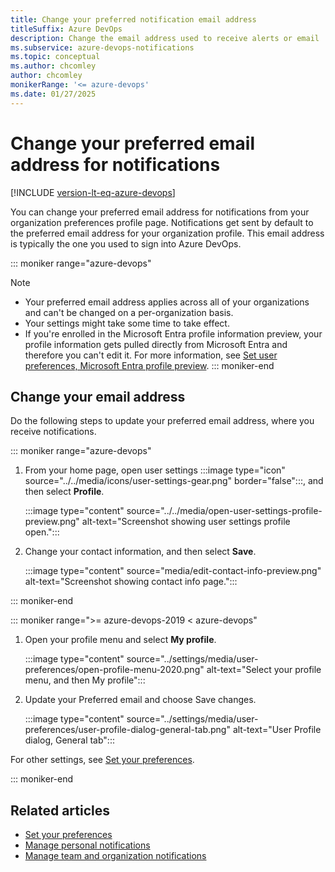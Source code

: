 ```yaml
---
title: Change your preferred notification email address
titleSuffix: Azure DevOps
description: Change the email address used to receive alerts or email  notifications managed in Azure DevOps  
ms.subservice: azure-devops-notifications
ms.topic: conceptual
ms.author: chcomley
author: chcomley
monikerRange: '<= azure-devops'
ms.date: 01/27/2025
---
```


# Change your preferred email address for notifications

[!INCLUDE [version-lt-eq-azure-devops](../../includes/version-lt-eq-azure-devops.md)]

You can change your preferred email address for notifications from your organization preferences profile page. Notifications get sent by default to the preferred email address for your organization profile. This email address is typically the one you used to sign into Azure DevOps.

::: moniker range="azure-devops"

> [!NOTE]
> - Your preferred email address applies across all of your organizations and can't be changed on a per-organization basis.
> - Your settings might take some time to take effect.
> - If you're enrolled in the Microsoft Entra profile information preview, your profile information gets pulled directly from Microsoft Entra and therefore you can't edit it. For more information, see [Set user preferences, Microsoft Entra profile preview](../settings/set-your-preferences#microsoft-entra-profile-preview).
::: moniker-end

## Change your email address

Do the following steps to update your preferred email address, where you receive notifications.

::: moniker range="azure-devops"

1. From your home page, open user settings :::image type="icon" source="../../media/icons/user-settings-gear.png" border="false":::, and then select **Profile**.

   :::image type="content" source="../../media/open-user-settings-profile-preview.png" alt-text="Screenshot showing user settings profile open.":::

2. Change your contact information, and then select **Save**.

   :::image type="content" source="media/edit-contact-info-preview.png" alt-text="Screenshot showing contact info page.":::

::: moniker-end

::: moniker range=">= azure-devops-2019 < azure-devops"

1. Open your profile menu and select **My profile**.  

	:::image type="content" source="../settings/media/user-preferences/open-profile-menu-2020.png" alt-text="Select your profile menu, and then My profile":::

2. Update your Preferred email and choose Save changes.  

	:::image type="content" source="../settings/media/user-preferences/user-profile-dialog-general-tab.png" alt-text="User Profile dialog, General tab":::

For other settings, see [Set your preferences](../../organizations/settings/set-your-preferences.md).

::: moniker-end

## Related articles

- [Set your preferences](../../organizations/settings/set-your-preferences.md)
- [Manage personal notifications](./manage-your-personal-notifications.md)
- [Manage team and organization notifications](manage-team-group-global-organization-notifications.md)
